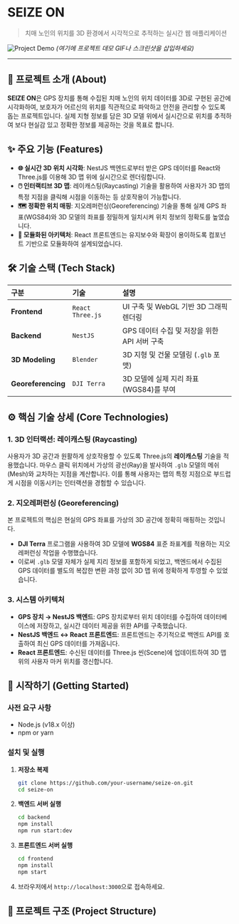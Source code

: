 # SEIZE ON

> 치매 노인의 위치를 3D 환경에서 시각적으로 추적하는 실시간 웹 애플리케이션

![Project Demo](https://via.placeholder.com/800x400.png?text=프로젝트+데모+GIF+또는+스크린샷)
*(여기에 프로젝트 데모 GIF나 스크린샷을 삽입하세요)*

---

## 📖 프로젝트 소개 (About)

**SEIZE ON**은 GPS 장치를 통해 수집된 치매 노인의 위치 데이터를 3D로 구현된 공간에 시각화하여, 보호자가 어르신의 위치를 직관적으로 파악하고 안전을 관리할 수 있도록 돕는 프로젝트입니다. 실제 지형 정보를 담은 3D 모델 위에서 실시간으로 위치를 추적하여 보다 현실감 있고 정확한 정보를 제공하는 것을 목표로 합니다.

## ✨ 주요 기능 (Features)

*   **🌐 실시간 3D 위치 시각화**: NestJS 백엔드로부터 받은 GPS 데이터를 React와 Three.js를 이용해 3D 맵 위에 실시간으로 렌더링합니다.
*   **🖱️ 인터랙티브 3D 맵**: 레이캐스팅(Raycasting) 기술을 활용하여 사용자가 3D 맵의 특정 지점을 클릭해 시점을 이동하는 등 상호작용이 가능합니다.
*   **🗺️ 정확한 위치 매핑**: 지오레퍼런싱(Georeferencing) 기술을 통해 실제 GPS 좌표(WGS84)와 3D 모델의 좌표를 정밀하게 일치시켜 위치 정보의 정확도를 높였습니다.
*   **🧩 모듈화된 아키텍처**: React 프론트엔드는 유지보수와 확장이 용이하도록 컴포넌트 기반으로 모듈화하여 설계되었습니다.

## 🛠️ 기술 스택 (Tech Stack)

| 구분 | 기술 | 설명 |
| :--- | :--- | :--- |
| **Frontend** | `React` `Three.js` | UI 구축 및 WebGL 기반 3D 그래픽 렌더링 |
| **Backend** | `NestJS` | GPS 데이터 수집 및 저장을 위한 API 서버 구축 |
| **3D Modeling** | `Blender` | 3D 지형 및 건물 모델링 (`.glb` 포맷) |
| **Georeferencing**| `DJI Terra` | 3D 모델에 실제 지리 좌표(WGS84)를 부여 |

## ⚙️ 핵심 기술 상세 (Core Technologies)

### 1. 3D 인터랙션: 레이캐스팅 (Raycasting)
사용자가 3D 공간과 원활하게 상호작용할 수 있도록 Three.js의 **레이캐스팅** 기술을 적용했습니다. 마우스 클릭 위치에서 가상의 광선(Ray)을 발사하여 `.glb` 모델의 메쉬(Mesh)와 교차하는 지점을 계산합니다. 이를 통해 사용자는 맵의 특정 지점으로 부드럽게 시점을 이동시키는 인터랙션을 경험할 수 있습니다.

### 2. 지오레퍼런싱 (Georeferencing)
본 프로젝트의 핵심은 현실의 GPS 좌표를 가상의 3D 공간에 정확히 매핑하는 것입니다.
- **DJI Terra** 프로그램을 사용하여 3D 모델에 **WGS84** 표준 좌표계를 적용하는 지오레퍼런싱 작업을 수행했습니다.
- 이로써 `.glb` 모델 자체가 실제 지리 정보를 포함하게 되었고, 백엔드에서 수집된 GPS 데이터를 별도의 복잡한 변환 과정 없이 3D 맵 위에 정확하게 투영할 수 있었습니다.

### 3. 시스템 아키텍처
- **GPS 장치 → NestJS 백엔드**: GPS 장치로부터 위치 데이터를 수집하여 데이터베이스에 저장하고, 실시간 데이터 제공을 위한 API를 구축했습니다.
- **NestJS 백엔드 ↔ React 프론트엔드**: 프론트엔드는 주기적으로 백엔드 API를 호출하여 최신 GPS 데이터를 가져옵니다.
- **React 프론트엔드**: 수신된 데이터를 Three.js 씬(Scene)에 업데이트하여 3D 맵 위의 사용자 마커 위치를 갱신합니다.

## 🚀 시작하기 (Getting Started)

### 사전 요구 사항
- Node.js (v18.x 이상)
- npm or yarn

### 설치 및 실행
1.  **저장소 복제**
    ```sh
    git clone https://github.com/your-username/seize-on.git
    cd seize-on
    ```

2.  **백엔드 서버 실행**
    ```sh
    cd backend
    npm install
    npm run start:dev
    ```

3.  **프론트엔드 서버 실행**
    ```sh
    cd frontend
    npm install
    npm start
    ```

4.  브라우저에서 `http://localhost:3000`으로 접속하세요.

## 📁 프로젝트 구조 (Project Structure)
